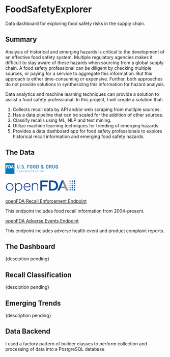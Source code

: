 # FoodSafetyExplorer

Data dashboard for exploring food safety risks in the supply chain.

## Summary

Analysis of historical and emerging hazards is critical to the development of an effective food safety system. Multiple regulatory agencies makes it difficult to stay aware of these hazards when sourcing from a global supply chain. A food safety professional can be diligent by checking multiple sources, or paying for a service to aggregate this information. But this approach is either time-consuming or expensive. Further, both approaches do not provide solutions in synthesizing this information for hazard analysis.

Data analytics and machine learning techniques can provide a solution to assist a food safety professional. In this project, I will create a solution that:

1. Collects recall data by API and/or web scraping from multiple sources.
1. Has a data pipeline that can be scaled for the addition of other sources.
1. Classify recalls using ML, NLP and text mining.
1. Utilize machine learning techniques for trending of emerging hazards.
1. Provides a data dashboard app for food safety professionals to explore historical recall information and emerging food safety hazards.

## The Data

![FDA Logo](./img/fda.png)

![openFDA Logo](./img/openfda.png)

[openFDA Recall Enforcement Endpoint](https://open.fda.gov/apis/food/enforcement/)

This endpoint includes food recall information from 2004-present.

[openFDA Adverse Events Endpoint](https://open.fda.gov/apis/food/event/)

This endpoint includes adverse health event and product complaint reports.

## The Dashboard

{desciption pending}

## Recall Classification

{desciption pending}

## Emerging Trends

{description pending}

## Data Backend

I used a factory pattern of builder classes to perform collection and processing of data into a PostgreSQL database.
